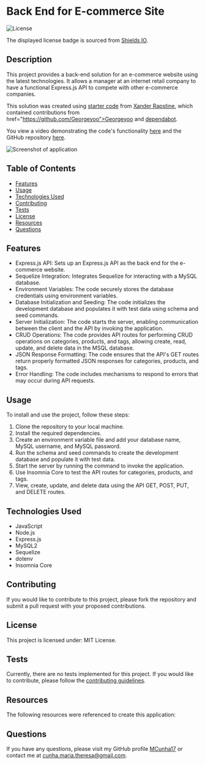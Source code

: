 # Back End for E-commerce Site

![License](https://img.shields.io/badge/license-MIT%20License-blue.svg)

The displayed license badge is sourced from <a href="https://shields.io/category/license">Shields IO</a>.

## Description
This project provides a back-end solution for an e-commerce website using the latest technologies. It allows a manager at an internet retail company to have a functional Express.js API to compete with other e-commerce companies.

This solution was created using [starter code](https://github.com/coding-boot-camp/fantastic-umbrella) from [Xander Rapstine](https://github.com/Xandromus), which contained contributions from href="https://github.com/Georgeyoo">Georgeyoo</a> and <a href="https://docs.github.com/en/code-security/dependabot/dependabot-security-updates/configuring-dependabot-security-updates">dependabot</a>.

You view a video demonstrating the code's functionality [here](coming-soon) and the GitHub repository [here](https://github.com/MCunha17/ecommerce-site-back-end).

![Screenshot of application](/assets/images/coming-soon.png)

## Table of Contents
* [Features](#features)
* [Usage](#usage)
* [Technologies Used](#technologies-used)
* [Contributing](#contributing)
* [Tests](#tests)
* [License](#license)
* [Resources](#resources)
* [Questions](#questions)

## Features
* Express.js API: Sets up an Express.js API as the back end for the e-commerce website.
* Sequelize Integration: Integrates Sequelize for interacting with a MySQL database.
* Environment Variables: The code securely stores the database credentials using environment variables.
* Database Initialization and Seeding: The code initializes the development database and populates it with test data using schema and seed commands.
* Server Initialization: The code starts the server, enabling communication between the client and the API by invoking the application.
* CRUD Operations: The code provides API routes for performing CRUD operations on categories, products, and tags, allowing create, read, update, and delete data in the MSQL database.
* JSON Response Formatting: The code ensures that the API's GET routes return properly formatted JSON responses for categories, products, and tags.
* Error Handling: The code includes mechanisms to respond to errors that may occur during API requests.

## Usage
To install and use the project, follow these steps:

1. Clone the repository to your local machine.
2. Install the required dependencies.
3. Create an environment variable file and add your database name, MySQL username, and MySQL password.
4. Run the schema and seed commands to create the development database and populate it with test data.
5. Start the server by running the command to invoke the application.
6. Use Insomnia Core to test the API routes for categories, products, and tags.
7. View, create, update, and delete data using the API GET, POST, PUT, and DELETE routes.

## Technologies Used
* JavaScript
* Node.js
* Express.js
* MySQL2
* Sequelize
* dotenv
* Insomnia Core

## Contributing
If you would like to contribute to this project, please fork the repository and submit a pull request with your proposed contributions.

## License
This project is licensed under: MIT License.

## Tests
Currently, there are no tests implemented for this project. If you would like to contribute, please follow the [contributing guidelines](#contributing).

## Resources
The following resources were referenced to create this application:

## Questions
If you have any questions, please visit my GitHub profile [MCunha17](https://github.com/MCunha17) or contact me at cunha.maria.theresa@gmail.com.